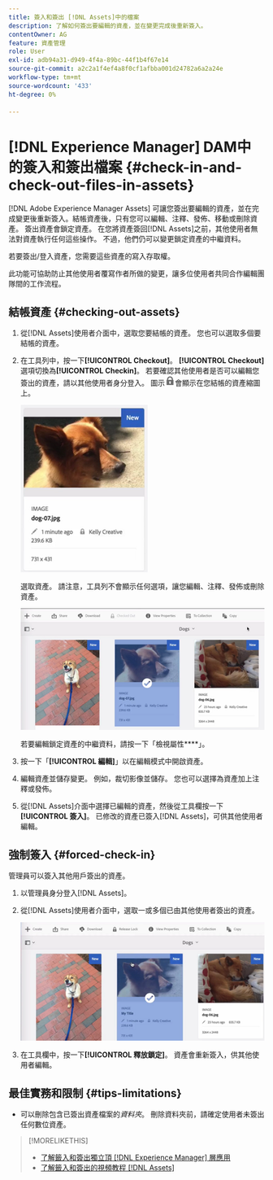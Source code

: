 ```yaml
---
title: 簽入和簽出 [!DNL Assets]中的檔案
description: 了解如何簽出要編輯的資產，並在變更完成後重新簽入。
contentOwner: AG
feature: 資產管理
role: User
exl-id: adb94a31-d949-4f4a-89bc-44f1b4f67e14
source-git-commit: a2c2a1f4ef4a8f0cf1afbba001d24782a6a2a24e
workflow-type: tm+mt
source-wordcount: '433'
ht-degree: 0%

---
```


# [!DNL Experience Manager] DAM中的簽入和簽出檔案 {#check-in-and-check-out-files-in-assets}

[!DNL Adobe Experience Manager Assets] 可讓您簽出要編輯的資產，並在完成變更後重新簽入。結帳資產後，只有您可以編輯、注釋、發佈、移動或刪除資產。 簽出資產會鎖定資產。 在您將資產簽回[!DNL Assets]之前，其他使用者無法對資產執行任何這些操作。 不過，他們仍可以變更鎖定資產的中繼資料。

若要簽出/登入資產，您需要這些資產的寫入存取權。

此功能可協助防止其他使用者覆寫作者所做的變更，讓多位使用者共同合作編輯團隊間的工作流程。

## 結帳資產 {#checking-out-assets}

1. 從[!DNL Assets]使用者介面中，選取您要結帳的資產。 您也可以選取多個要結帳的資產。

1. 在工具列中，按一下&#x200B;**[!UICONTROL Checkout]**。 **[!UICONTROL Checkout]**&#x200B;選項切換為&#x200B;**[!UICONTROL Checkin]**。
若要確認其他使用者是否可以編輯您簽出的資產，請以其他使用者身分登入。 圖示![結帳鎖定圖示](assets/do-not-localize/checkout_lock.png)會顯示在您結帳的資產縮圖上。

   ![卡片檢視中的結帳圖示](assets/checkout-icon-card-view.png)

   選取資產。 請注意，工具列不會顯示任何選項，讓您編輯、注釋、發佈或刪除資產。

   ![chlimage_1-472](assets/checkout-asset-toolbar-options.png)

   若要編輯鎖定資產的中繼資料，請按一下「檢視屬性&#x200B;****」。

1. 按一下「**[!UICONTROL 編輯]**」以在編輯模式中開啟資產。

1. 編輯資產並儲存變更。 例如，裁切影像並儲存。 您也可以選擇為資產加上注釋或發佈。

1. 從[!DNL Assets]介面中選擇已編輯的資產，然後從工具欄按一下&#x200B;**[!UICONTROL 簽入]**。 已修改的資產已簽入[!DNL Assets]，可供其他使用者編輯。

## 強制簽入 {#forced-check-in}

管理員可以簽入其他用戶簽出的資產。

1. 以管理員身分登入[!DNL Assets]。
1. 從[!DNL Assets]使用者介面中，選取一或多個已由其他使用者簽出的資產。

   ![chlimage_1-476](assets/chlimage_1-476.png)

1. 在工具欄中，按一下&#x200B;**[!UICONTROL 釋放鎖定]**。 資產會重新簽入，供其他使用者編輯。

## 最佳實務和限制 {#tips-limitations}

* 可以刪除包含已簽出資產檔案的&#x200B;*資料夾*。 刪除資料夾前，請確定使用者未簽出任何數位資產。

>[!MORELIKETHIS]
>
>* [了解籤入和簽出獨立頂 [!DNL Experience Manager] 層應用](https://experienceleague.adobe.com/docs/experience-manager-desktop-app/using/using.html?lang=en#how-app-works2)
>* [了解籤入和簽出的視頻教程 [!DNL Assets]](https://experienceleague.adobe.com/docs/experience-manager-learn/assets/collaboration/check-in-and-check-out.html)

